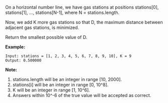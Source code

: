 On a horizontal number line, we have gas stations at positions stations[0], stations[1], ..., stations[N-1], where N = stations.length.

Now, we add K more gas stations so that D, the maximum distance between adjacent gas stations, is minimized.

Return the smallest possible value of D.

**Example:**
```
Input: stations = [1, 2, 3, 4, 5, 6, 7, 8, 9, 10], K = 9
Output: 0.500000
```
**Note:**
1. stations.length will be an integer in range [10, 2000].
2. stations[i] will be an integer in range [0, 10^8].
3. K will be an integer in range [1, 10^6].
4. Answers within 10^-6 of the true value will be accepted as correct.

